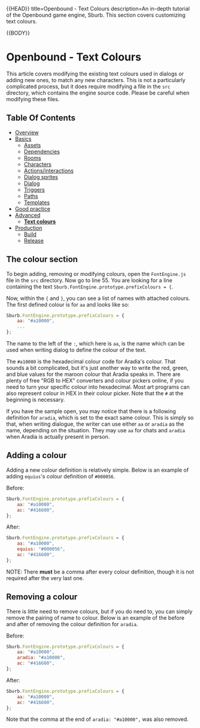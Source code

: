 {{HEAD}}
title=Openbound - Text Colours
description=An in-depth tutorial of the Openbound game engine, Sburb. This section covers customizing text colours.

{{BODY}}

# Openbound - Text Colours

This article covers modifying the existing text colours used in dialogs or adding new ones, to match any new characters. This is not a particularly complicated process, but it does require modifying a file in the `src` directory, which contains the engine source code. Please be careful when modifying these files.

## Table Of Contents

-   [Overview](/openbound-overview)
-   [Basics](/openbound-basics)
    -   [Assets](/openbound-assets)
    -   [Dependencies](/openbound-dependencies)
    -   [Rooms](/openbound-rooms)
    -   [Characters](/openbound-characters)
    -   [Actions/interactions](/openbound-actions)
    -   [Dialog sprites](/openbound-dialog-sprites)
    -   [Dialog](/openbound-dialog)
    -   [Triggers](/openbound-triggers)
    -   [Paths](/openbound-paths)
    -   [Templates](/openbound-templates)
-   [Good practice](/openbound-good-practice)
-   [Advanced](/openbound-advanced)
    -   [**Text colours**](/openbound-text-colours)
-   [Production](/openbound-production)
    -   [Build](/openbound-build)
    -   [Release](openbound-release)

## The colour section

To begin adding, removing or modifying colours, open the `FontEngine.js` file in the `src` directory. Now go to line 55. You are looking for a line containing the text `Sburb.FontEngine.prototype.prefixColours = {`.

Now, within the `{` and `}`, you can see a list of names with attached colours.
The first defined colour is for `aa` and looks like so:

```javascript
Sburb.FontEngine.prototype.prefixColours = {
    aa: "#a10000",
    ...
};
```

The name to the left of the `:`, which here is `aa`, is the name which can be used when writing dialog to define the colour of the text.

The `#a10000` is the hexadecimal colour code for Aradia's colour. That sounds a bit complicated, but it's just another way to write the red, green, and blue values for the maroon colour that Aradia speaks in. There are plenty of free "RGB to HEX" converters and colour pickers online, if you need to turn your specific colour into hexadecimal. Most art programs can also represent colour in HEX in their colour picker. Note that the `#` at the beginning is necessary.

If you have the sample open, you may notice that there is a following definition for `aradia`, which is set to the exact same colour. This is simply so that, when writing dialogue, the writer can use either `aa` or `aradia` as the name, depending on the situation. They may use `aa` for chats and `aradia` when Aradia is actually present in person.

## Adding a colour

Adding a new colour definition is relatively simple.
Below is an example of adding `equius`'s colour definition of `#000056`.

Before:

```javascript
Sburb.FontEngine.prototype.prefixColours = {
    aa: "#a10000",
    ac: "#416600",
};
```

After:

```javascript
Sburb.FontEngine.prototype.prefixColours = {
    aa: "#a10000",
    equius: "#000056",
    ac: "#416600",
};
```

NOTE: There **must** be a comma after every colour definition, though it is not required after the very last one.

## Removing a colour

There is little need to remove colours, but if you do need to, you can simply remove the pairing of name to colour.
Below is an example of the before and after of removing the colour definition for `aradia`.

Before:

```javascript
Sburb.FontEngine.prototype.prefixColours = {
    aa: "#a10000",
    aradia: "#a10000",
    ac: "#416600",
};
```

After:

```javascript
Sburb.FontEngine.prototype.prefixColours = {
    aa: "#a10000",
    ac: "#416600",
};
```

Note that the comma at the end of `aradia: "#a10000",` was also removed.
